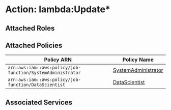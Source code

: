 # Action: lambda:Update*

## Attached Roles

## Attached Policies

| Policy ARN | Policy Name |
|------------|-------------|
| `arn:aws:iam::aws:policy/job-function/SystemAdministrator` | [SystemAdministrator](../policies.md#systemadministrator) |
| `arn:aws:iam::aws:policy/job-function/DataScientist` | [DataScientist](../policies.md#datascientist) |

## Associated Services

